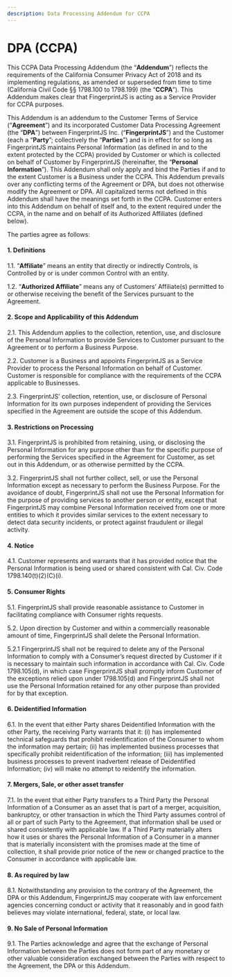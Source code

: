 ```yaml
---
description: Data Processing Addendum for CCPA
---
```


# DPA \(CCPA\)

This CCPA Data Processing Addendum \(the “**Addendum**”\) reflects the requirements of the California Consumer Privacy Act of 2018 and its implementing regulations, as amended or superseded from time to time \(California Civil Code §§ 1798.100 to 1798.199\) \(the “**CCPA**”\). This Addendum makes clear that FingerprintJS is acting as a Service Provider for CCPA purposes.

This Addendum is an addendum to the Customer Terms of Service \(“**Agreement**”\) and its incorporated Customer Data Processing Agreement \(the “**DPA**”\) between FingerprintJS Inc. \(“**FingerprintJS**”\) and the Customer \(each a “**Party**”; collectively the “**Parties**”\) and is in effect for so long as FingerprintJS maintains Personal Information \(as defined in and to the extent protected by the CCPA\) provided by Customer or which is collected on behalf of Customer by FingerprintJS \(hereinafter, the “**Personal Information**”\). This Addendum shall only apply and bind the Parties if and to the extent Customer is a Business under the CCPA. This Addendum prevails over any conflicting terms of the Agreement or DPA, but does not otherwise modify the Agreement or DPA. All capitalized terms not defined in this Addendum shall have the meanings set forth in the CCPA. Customer enters into this Addendum on behalf of itself and, to the extent required under the CCPA, in the name and on behalf of its Authorized Affiliates \(defined below\).

The parties agree as follows:

#### 1. Definitions

1.1. “**Affiliate**” means an entity that directly or indirectly Controls, is Controlled by or is under common Control with an entity.

1.2. “**Authorized Affiliate**” means any of Customers’ Affiliate\(s\) permitted to or otherwise receiving the benefit of the Services pursuant to the Agreement.

#### 2. Scope and Applicability of this Addendum

2.1. This Addendum applies to the collection, retention, use, and disclosure of the Personal Information to provide Services to Customer pursuant to the Agreement or to perform a Business Purpose.

2.2. Customer is a Business and appoints FingerprintJS as a Service Provider to process the Personal Information on behalf of Customer. Customer is responsible for compliance with the requirements of the CCPA applicable to Businesses.

2.3. FingerprintJS' collection, retention, use, or disclosure of Personal Information for its own purposes independent of providing the Services specified in the Agreement are outside the scope of this Addendum.

#### 3. Restrictions on Processing

3.1. FingerprintJS is prohibited from retaining, using, or disclosing the Personal Information for any purpose other than for the specific purpose of performing the Services specified in the Agreement for Customer, as set out in this Addendum, or as otherwise permitted by the CCPA.

3.2. FingerprintJS shall not further collect, sell, or use the Personal Information except as necessary to perform the Business Purpose. For the avoidance of doubt, FingerprintJS shall not use the Personal Information for the purpose of providing services to another person or entity, except that FingerprintJS may combine Personal Information received from one or more entities to which it provides similar services to the extent necessary to detect data security incidents, or protect against fraudulent or illegal activity.

#### 4. Notice

4.1. Customer represents and warrants that it has provided notice that the Personal Information is being used or shared consistent with Cal. Civ. Code 1798.140\(t\)\(2\)\(C\)\(i\).

#### 5. Consumer Rights

5.1. FingerprintJS shall provide reasonable assistance to Customer in facilitating compliance with Consumer rights requests.

5.2. Upon direction by Customer and within a commercially reasonable amount of time, FingerprintJS shall delete the Personal Information.

5.2.1 FingerprintJS shall not be required to delete any of the Personal Information to comply with a Consumer’s request directed by Customer if it is necessary to maintain such information in accordance with Cal. Civ. Code 1798.105\(d\), in which case FingerprintJS shall promptly inform Customer of the exceptions relied upon under 1798.105\(d\) and FingerprintJS shall not use the Personal Information retained for any other purpose than provided for by that exception.

#### 6. Deidentified Information

6.1. In the event that either Party shares Deidentified Information with the other Party, the receiving Party warrants that it: \(i\) has implemented technical safeguards that prohibit reidentification of the Consumer to whom the information may pertain; \(ii\) has implemented business processes that specifically prohibit reidentification of the information; \(iii\) has implemented business processes to prevent inadvertent release of Deidentified Information; \(iv\) will make no attempt to reidentify the information.

#### 7. Mergers, Sale, or other asset transfer

7.1. In the event that either Party transfers to a Third Party the Personal Information of a Consumer as an asset that is part of a merger, acquisition, bankruptcy, or other transaction in which the Third Party assumes control of all or part of such Party to the Agreement, that information shall be used or shared consistently with applicable law. If a Third Party materially alters how it uses or shares the Personal Information of a Consumer in a manner that is materially inconsistent with the promises made at the time of collection, it shall provide prior notice of the new or changed practice to the Consumer in accordance with applicable law.

#### 8. As required by law

8.1. Notwithstanding any provision to the contrary of the Agreement, the DPA or this Addendum, FingerprintJS may cooperate with law enforcement agencies concerning conduct or activity that it reasonably and in good faith believes may violate international, federal, state, or local law.

#### 9. No Sale of Personal Information

9.1. The Parties acknowledge and agree that the exchange of Personal Information between the Parties does not form part of any monetary or other valuable consideration exchanged between the Parties with respect to the Agreement, the DPA or this Addendum.

